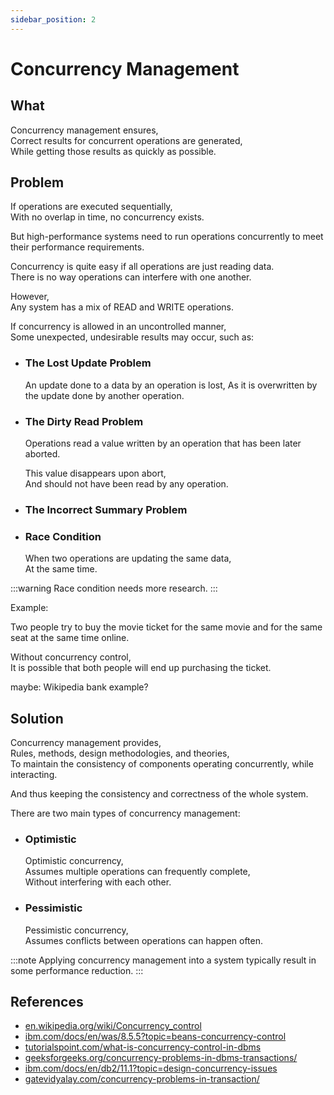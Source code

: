 ```yaml
---
sidebar_position: 2
---
```


# Concurrency Management

## What

Concurrency management ensures,  
Correct results for concurrent operations are generated,  
While getting those results as quickly as possible.

## Problem

If operations are executed sequentially,  
With no overlap in time, no concurrency exists.

But high-performance systems need to run operations concurrently to meet their performance requirements.

Concurrency is quite easy if all operations are just reading data.  
There is no way operations can interfere with one another.

However,  
Any system has a mix of READ and WRITE operations.

If concurrency is allowed in an uncontrolled manner,  
Some unexpected, undesirable results may occur, such as:

- ### The Lost Update Problem

  An update done to a data by an operation is lost,
  As it is overwritten by the update done by another operation.

- ### The Dirty Read Problem

  Operations read a value written by an operation that has been later aborted.

  This value disappears upon abort,  
  And should not have been read by any operation.

- ### The Incorrect Summary Problem

- ### Race Condition

  When two operations are updating the same data,  
  At the same time.

:::warning
Race condition needs more research.
:::

Example:

Two people try to buy the movie ticket for the same movie and for the same seat at the same time online.

Without concurrency control,  
It is possible that both people will end up purchasing the ticket.

maybe: Wikipedia bank example?

## Solution

Concurrency management provides,  
Rules, methods, design methodologies, and theories,  
To maintain the consistency of components operating concurrently, while interacting.

And thus keeping the consistency and correctness of the whole system.

There are two main types of concurrency management:

- ### Optimistic

  Optimistic concurrency,  
  Assumes multiple operations can frequently complete,  
  Without interfering with each other.

- ### Pessimistic

  Pessimistic concurrency,  
  Assumes conflicts between operations can happen often.

:::note
Applying concurrency management into a system typically result in some performance reduction.
:::

## References

- [en.wikipedia.org/wiki/Concurrency_control](https://en.wikipedia.org/wiki/Concurrency_control)
- [ibm.com/docs/en/was/8.5.5?topic=beans-concurrency-control](https://www.ibm.com/docs/en/was/8.5.5?topic=beans-concurrency-control)
- [tutorialspoint.com/what-is-concurrency-control-in-dbms](https://www.tutorialspoint.com/what-is-concurrency-control-in-dbms)
- [geeksforgeeks.org/concurrency-problems-in-dbms-transactions/](https://www.geeksforgeeks.org/concurrency-problems-in-dbms-transactions/)
- [ibm.com/docs/en/db2/11.1?topic=design-concurrency-issues](https://www.ibm.com/docs/en/db2/11.1?topic=design-concurrency-issues)
- [gatevidyalay.com/concurrency-problems-in-transaction/](https://www.gatevidyalay.com/concurrency-problems-in-transaction/)
